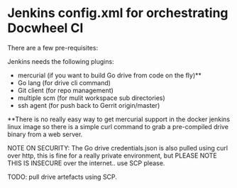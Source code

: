  Jenkins config.xml for orchestrating Docwheel CI 
=================================================

There are a few pre-requisites: 

Jenkins needs the following plugins: 

 * mercurial (if you want to build Go drive from code on the fly)** 
 * Go lang (for drive cli command)
 * Git client (for repo management)
 * multiple scm (for mulit workspace sub directories)
 * ssh agent (for push back to Gerrit origin/master)

**There is no really easy way to get mercurial support in the docker jenkins linux image
so there is a simple curl command to grab a pre-compiled drive binary from a web server. 

NOTE ON SECURITY: 
The Go drive credentials.json is also pulled using curl over http, this is fine for a 
really private environment, but PLEASE NOTE THIS IS INSECURE over the internet.. use 
SCP please. 

TODO: pull drive artefacts using SCP. 

